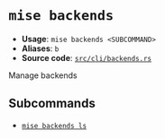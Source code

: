 # `mise backends`

- **Usage**: `mise backends <SUBCOMMAND>`
- **Aliases**: `b`
- **Source code**: [`src/cli/backends.rs`](https://github.com/jdx/mise/blob/main/src/cli/backends.rs)

Manage backends

## Subcommands

- [`mise backends ls`](/cli/backends/ls.md)
